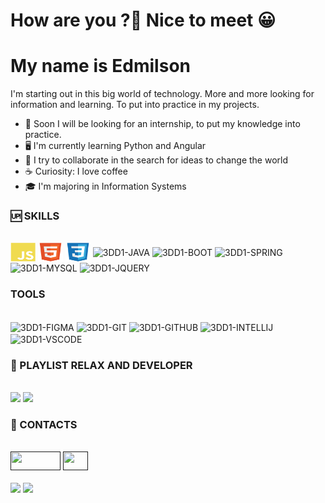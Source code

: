 <h1>How are you ?👋  Nice to meet 😀</h1>
<h1 >My name is Edmilson</h1>

<p>I'm starting out in this big world of technology. More and more looking for information and learning. To put into practice in my projects.</p>

- 💼 Soon I will be looking for an internship, to put my knowledge into practice.
- 🖥️ I'm currently learning Python and Angular
- 👯 I try to collaborate in the search for ideas to change the world
- ☕ Curiosity: I love coffee 
- 🎓 I'm majoring in Information Systems
 
<h3>🆙 SKILLS</h3>
<div style="display: inline_block"><br>
  <img align="center" alt="3DD1-Js" height="30" width="40" src="https://raw.githubusercontent.com/devicons/devicon/master/icons/javascript/javascript-plain.svg">  
  <img align="center" alt="3DD1-HTML" height="30" width="40" src="https://raw.githubusercontent.com/devicons/devicon/master/icons/html5/html5-original.svg">
  <img align="center" alt="3DD1-CSS" height="30" width="40" src="https://raw.githubusercontent.com/devicons/devicon/master/icons/css3/css3-original.svg">
  <img align="center" alt="3DD1-JAVA" height="30" width="40" src="https://cdn.jsdelivr.net/gh/devicons/devicon/icons/java/java-original.svg">
  <img align="center" alt="3DD1-BOOT" height="30" width="40" src="https://cdn.jsdelivr.net/gh/devicons/devicon/icons/bootstrap/bootstrap-plain-wordmark.svg">
  <img align="center" alt="3DD1-SPRING" height="30" width="40" src="https://cdn.jsdelivr.net/gh/devicons/devicon/icons/spring/spring-original.svg">
  <img align="center" alt="3DD1-MYSQL" height="30" width="40" src="https://cdn.jsdelivr.net/gh/devicons/devicon/icons/mysql/mysql-original.svg">
  <img align="center" alt="3DD1-JQUERY" height="30" width="40" src="https://cdn.jsdelivr.net/gh/devicons/devicon/icons/jquery/jquery-original-wordmark.svg">
   
</div>
<h3>TOOLS</h3>
<div style="display: inline_block"><br>
  <img align="center" alt="3DD1-FIGMA" height="30" width="40" src="https://cdn.jsdelivr.net/gh/devicons/devicon/icons/figma/figma-original.svg">  
  <img align="center" alt="3DD1-GIT" height="30" width="40" src="https://cdn.jsdelivr.net/gh/devicons/devicon/icons/git/git-original.svg">
  <img align="center" alt="3DD1-GITHUB" height="30" width="40" src="https://cdn.jsdelivr.net/gh/devicons/devicon/icons/github/github-original.svg">
  <img align="center" alt="3DD1-INTELLIJ" height="30" width="40" src="https://cdn.jsdelivr.net/gh/devicons/devicon/icons/intellij/intellij-original.svg">
  <img align="center" alt="3DD1-VSCODE" height="30" width="40" src="https://cdn.jsdelivr.net/gh/devicons/devicon/icons/vscode/vscode-original.svg"> 
   
</div>

<h3>🎵 PLAYLIST RELAX AND DEVELOPER</h3>
<div style="display: inline_block"><br>
  <a href="https://open.spotify.com/user/w2phhj50jipohzn1l6wnqi69g?si=53fc6091d0884d3c"><img src="https://img.shields.io/badge/Spotify-1ED760?&style=for-the-badge&logo=spotify&logoColor=white"></a>   
  <a href="https://youtube.com/playlist?list=PLfN1nOyiSyETLzEuhzdVpnKVR7rn_pVqm"><img src="https://img.shields.io/badge/YouTube_Music-FF0000?style=for-the-badge&logo=youtube-music&logoColor=white"></a> 
</div>

<h3>📱 CONTACTS</h3>
<div style="display: inline_block"><br>
  <a href=""><img height="30" width="80" src="https://img.shields.io/badge/Discord-7289DA?style=for-the-badge&logo=discord&logoColor=white"></a> 
  <a href=""><img height="30" width="40" src="https://cdn.jsdelivr.net/gh/devicons/devicon/icons/linkedin/linkedin-original.svg"></a>  
</div>
</div>

<br>
<div style="display: inline_block ">  
  <img height="180em" src="https://github-readme-stats.vercel.app/api?username=3DD1&show_icons=true&theme=midnight-purple&include_all_commits=true&count_private=true"/>
  <img height="180em" src="https://github-readme-stats.vercel.app/api/top-langs/?username=3DD1&layout=compact&langs_count=7&theme=midnight-purple"/> 

  
</div>


